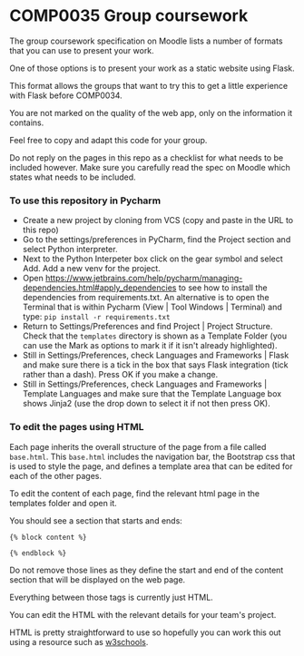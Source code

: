 # COMP0035 Group coursework

The group coursework specification on Moodle lists a number of formats that you can use to present your work.

One of those options is to present your work as a static website using Flask.

This format allows the groups that want to try this to get a little experience with Flask before COMP0034.

You are not marked on the quality of the web app, only on the information it contains.

Feel free to copy and adapt this code for your group.

Do not reply on the pages in this repo as a checklist for what needs to be included however. Make sure you carefully read the spec on Moodle which states what needs to be included.

### To use this repository in Pycharm
- Create a new project by cloning from VCS (copy and paste in the URL to this repo)
- Go to the settings/preferences in PyCharm, find the Project section and select Python interpreter. 
- Next to the Python Interpeter box click on the gear symbol and select Add. Add a new venv for the project.
- Open https://www.jetbrains.com/help/pycharm/managing-dependencies.html#apply_dependencies to see how to install the dependencies from requirements.txt. An alternative is to open the Terminal that is within Pycharm (View | Tool Windows | Terminal) and type: `pip install -r requirements.txt`
- Return to Settings/Preferences and find Project | Project Structure. Check that the `templates` directory is shown as a Template Folder (you can use the Mark as options to mark it if it isn't already highlighted).
- Still in Settings/Preferences, check Languages and Frameworks | Flask and make sure there is a tick in the box that says Flask integration (tick rather than a dash). Press OK if you make a change.
- Still in Settings/Preferences, check Languages and Frameworks | Template Languages and make sure that the Template Language box shows Jinja2 (use the drop down to select it if not then press OK).

### To edit the pages using HTML
Each page inherits the overall structure of the page from a file called `base.html`. This `base.html` includes the navigation bar, the Bootstrap css that is used to style the page, and defines a template area that can be edited for each of the other pages.

To edit the content of each page, find the relevant html page in the templates folder and open it.

You should see a section that starts and ends:

```jinja2
{% block content %}

{% endblock %}
```

Do not remove those lines as they define the start and end of the content section that will be displayed on the web page.

Everything between those tags is currently just HTML.

You can edit the HTML with the relevant details for your team's project.

HTML is pretty straightforward to use so hopefully you can work this out using a resource such as [w3schools](https://www.w3schools.com/html/).

